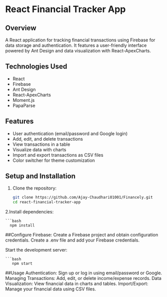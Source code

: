# React Financial Tracker App

## Overview
A React application for tracking financial transactions using Firebase for data storage and authentication. It features a user-friendly interface powered by Ant Design and data visualization with React-ApexCharts.

## Technologies Used
- React
- Firebase
- Ant Design
- React-ApexCharts
- Moment.js
- PapaParse

## Features
- User authentication (email/password and Google login)
- Add, edit, and delete transactions
- View transactions in a table
- Visualize data with charts
- Import and export transactions as CSV files
- Color switcher for theme customization

## Setup and Installation
1. Clone the repository:
   ```bash
   git clone https://github.com/Ajay-Chaudhari01001/Financely.git
   cd react-financial-tracker-app
2.Install dependencies:

    ```bash
      npm install
      
##Configure Firebase:
Create a Firebase project and obtain configuration credentials.
Create a .env file and add your Firebase credentials.

Start the development server:

    ```bash
       npm start

       
##Usage
Authentication: Sign up or log in using email/password or Google.
Managing Transactions: Add, edit, or delete income/expense records.
Data Visualization: View financial data in charts and tables.
Import/Export: Manage your financial data using CSV files.
